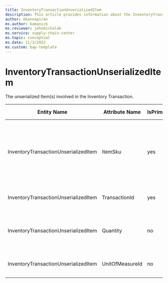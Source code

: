 ```yaml
---
title: InventoryTransactionUnserializedItem
description: This article provides information about the InventoryTransactionUnserializedItem entity.
author: mkannapiran
ms.author: kamanick
ms.reviewer: johnmichalak
ms.service: supply-chain-center
ms.topic: conceptual
ms.date: 11/3/2022
ms.custom: bap-template
---
```


# InventoryTransactionUnserializedItem

The unserialized Item(s) involved in the Inventory Transaction.

| **Entity Name** | **Attribute Name** | **IsPrimaryKey** | **Data Type** | **Data Length** | **Description** |
| --- | --- | --- | --- | --- | --- |
| InventoryTransactionUnserializedItem | ItemSku | yes | string | 20 | The Stock Keeping Unit identifier, which is typically used for inventory-related activities. |
| InventoryTransactionUnserializedItem | TransactionId | yes | string | 36 | The unique identifier of a Transaction. |
| InventoryTransactionUnserializedItem | Quantity | no | decimal | 0 | The quantity of Item involved in the transaction. |
| InventoryTransactionUnserializedItem | UnitOfMeasureId | no | string | 36 | The unique identifier of a Unit Of Measure.. |
